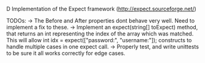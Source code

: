 D Implementation of the Expect framework (http://expect.sourceforge.net/)

TODOs:
   -> The Before and After properties dont behave very well. Need to implement a fix to these.
   -> Implement an expect(string[] toExpect) method, that returns an int representing the index of the array which was matched.
      This will allow int idx = expect(["password:", "username:"]); constructs to handle multiple cases in one expect call.
   -> Properly test, and write unittests to be sure it all works correctly for edge cases.

